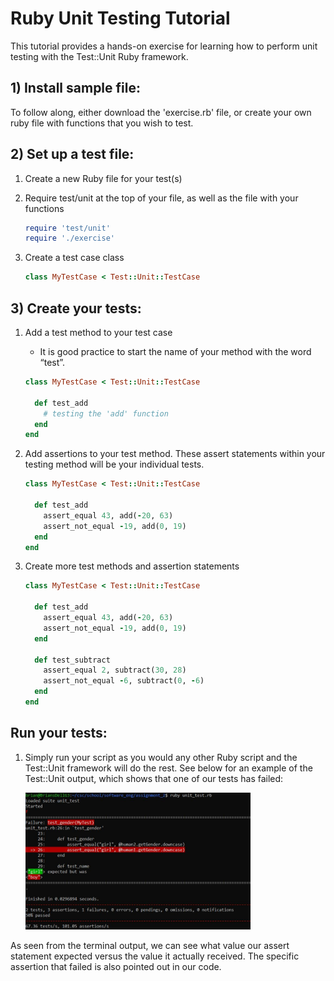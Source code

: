 # Ruby Unit Testing Tutorial #
This tutorial provides a hands-on exercise for learning how to perform unit testing with the Test::Unit Ruby framework.

## 1) Install sample file: ##
To follow along, either download the 'exercise.rb' file, or create your own ruby file with functions that you wish to test.

## 2) Set up a test file: ##
1. Create a new Ruby file for your test(s)
2. Require test/unit at the top of your file, as well as the file with your functions

	```ruby
	require 'test/unit'
	require './exercise'
	```
3. Create a test case class

	```ruby
	class MyTestCase < Test::Unit::TestCase
	```
## 3) Create your tests: ##
1. Add a test method to your test case
	- It is good practice to start the name of your method with the word “test”.

	```ruby
	class MyTestCase < Test::Unit::TestCase

	  def test_add
	    # testing the 'add' function
	  end
	end
	```
2. Add assertions to your test method. These assert statements within your testing method will be your individual tests.

	```ruby
	class MyTestCase < Test::Unit::TestCase

	  def test_add
	    assert_equal 43, add(-20, 63)
	    assert_not_equal -19, add(0, 19)
	  end
	end
	```
3. Create more test methods and assertion statements

	```ruby
	class MyTestCase < Test::Unit::TestCase

	  def test_add
	    assert_equal 43, add(-20, 63)
	    assert_not_equal -19, add(0, 19)
	  end

	  def test_subtract
	    assert_equal 2, subtract(30, 28)
	    assert_not_equal -6, subtract(0, -6)
	  end
	end
	```

## Run your tests: ##
1. Simply run your script as you would any other Ruby script and the Test::Unit framework will do the rest.
See below for an example of the Test::Unit output, which shows that one of our tests has failed:

	<img src="images/image2.jpg" width="75%">
As seen from the terminal output, we can see what value our assert statement expected versus the value it actually received. The specific assertion that failed is also pointed out in our code.

